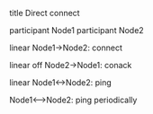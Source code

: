 title Direct connect

participant Node1
participant Node2

linear
Node1->Node2: connect

linear off
Node2->Node1: conack

linear
Node1<->Node2: ping

Node1<-->Node2: ping periodically